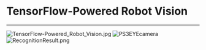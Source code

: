 # TensorFlow-Powered Robot Vision

***

![TensorFlow-Powered_Robot_Vision.jpg](https://github.com/leehaesung/TensorFlow-Powered_Robot_Vision/blob/master/ImageFiles/TensorFlow-Powered_Robot_Vision.jpg)
![PS3EYEcamera](https://github.com/leehaesung/TensorFlow-Powered_Robot_Vision/blob/master/ImageFiles/PS3%20eye%20camera.jpg)
![RecognitionResult.png](https://github.com/leehaesung/TensorFlow-Powered_Robot_Vision/blob/master/ImageFiles/RecognitionResult.png)
